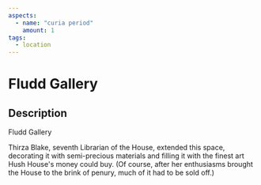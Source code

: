 ```yaml
---
aspects: 
  - name: "curia period"
    amount: 1
tags:
  - location
---
```


# Fludd Gallery

## Description
Fludd Gallery

Thirza Blake, seventh Librarian of the House, extended this space, decorating it with semi-precious materials and filling it with the finest art Hush House's money could buy. (Of course, after her enthusiasms brought the House to the brink of penury, much of it had to be sold off.)